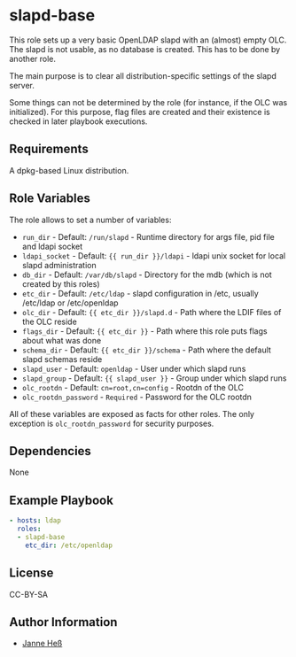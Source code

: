 # slapd-base

This role sets up a very basic OpenLDAP slapd with an (almost) empty OLC.
The slapd is not usable, as no database is created.
This has to be done by another role.

The main purpose is to clear all distribution-specific settings of the slapd server.

Some things can not be determined by the role (for instance, if the OLC was initialized).
For this purpose, flag files are created and their existence is checked in later playbook executions.

## Requirements

A dpkg-based Linux distribution.

## Role Variables

The role allows to set a number of variables:
- `run_dir` - Default: `/run/slapd` - Runtime directory for args file, pid file and ldapi socket
- `ldapi_socket` - Default: `{{ run_dir }}/ldapi` - ldapi unix socket for local slapd administration
- `db_dir` - Default: `/var/db/slapd` - Directory for the mdb (which is not created by this roles)
- `etc_dir` - Default: `/etc/ldap` - slapd configuration in /etc, usually /etc/ldap or /etc/openldap
- `olc_dir` - Default: `{{ etc_dir }}/slapd.d` - Path where the LDIF files of the OLC reside
- `flags_dir` - Default: `{{ etc_dir }}` - Path where this role puts flags about what was done
- `schema_dir` - Default: `{{ etc_dir }}/schema` - Path where the default slapd schemas reside
- `slapd_user` - Default: `openldap` - User under which slapd runs
- `slapd_group` - Default: `{{ slapd_user }}` - Group under which slapd runs
- `olc_rootdn` - Default: `cn=root,cn=config` - Rootdn of the OLC
- `olc_rootdn_password` - `Required` - Password for the OLC rootdn

All of these variables are exposed as facts for other roles.
The only exception is `olc_rootdn_password` for security purposes.

## Dependencies

None

## Example Playbook

```yml
- hosts: ldap
  roles:
  - slapd-base
    etc_dir: /etc/openldap
```

## License

CC-BY-SA

## Author Information

- [Janne Heß](https://github.com/dasJ)

